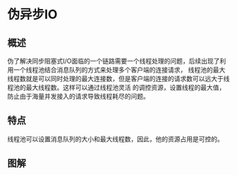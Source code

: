 # 伪异步IO


## 概述
伪了解决同步阻塞式I/O面临的一个链路需要一个线程处理的问题，后续出现了利用一个线程池结合消息队列的方式来处理多个客户端的连接请求，
线程池的最大线程数就是可以同时处理的最大连接数，但是客户端的连接的请求数可以远大于线程池的最大线程数。这样可以通过线程池灵活
的调控资源，设置线程的最大值，防止由于海量并发接入的请求导致线程耗尽的问题。

## 特点
线程池可以设置消息队列的大小和最大线程数，因此，他的资源占用是可控的。

## 图解
